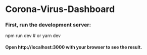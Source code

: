 # Corona-Virus-Dashboard

### First, run the development server:

npm run dev # or yarn dev


#### Open http://localhost:3000 with your browser to see the result.
